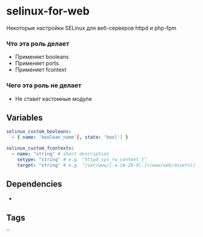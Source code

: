 # selinux-for-web
Некоторые настройки SELinux для веб-серверов httpd и php-fpm
### Что эта роль делает
* Применяет booleans
* Применяет ports
* Применяет fcontext
### Чего эта роль не делает
* Не ставит кастомные модули
## Variables
```yaml
selinux_custom_booleans:
  - { name: 'boolean_name'[, state: 'bool'] }

selinux_custom_fcontexts:
  - name: "string" # short description
    setype: "string" # e.g. "httpd_sys_rw_content_t"
    target: "string" # e.g. "/var/www/[-a-zA-Z0-9\.]+/www/web/assets(/.*)?"
```
## Dependencies
-
## Tags
``
